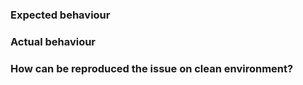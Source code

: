 ### Expected behaviour

### Actual behaviour

### How can be reproduced the issue on clean environment?
